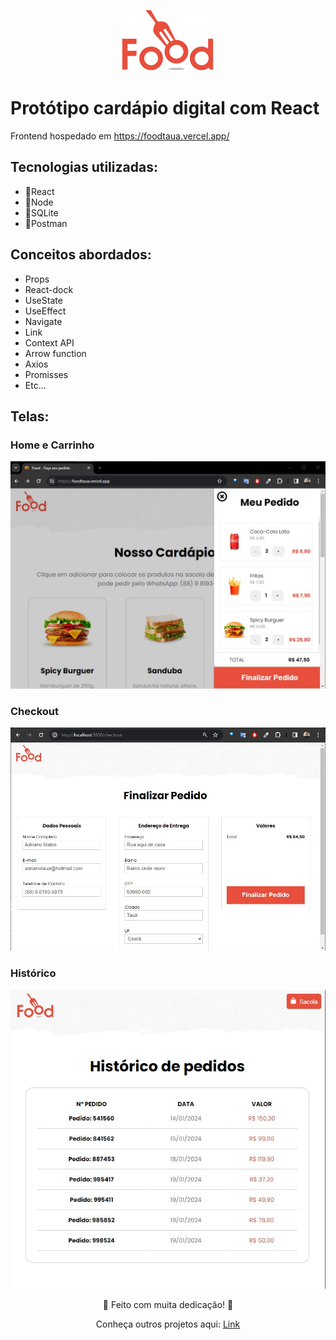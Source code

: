 <p align="center">
  <img src="https://github.com/adrianomatos/food/blob/master/src/Assets/logo.png" alt="Logotipo" />
</p>

<h1>Protótipo cardápio digital com React </h1>

<p>Frontend hospedado em <a href="https://foodtaua.vercel.app/">https://foodtaua.vercel.app/</a></p>

<h2>Tecnologias utilizadas:</h2>
<ul>
  <li>🍔React</li>
  <li>🍟Node</li>
  <li>🥤SQLite</li>
  <li>🍝Postman</li>
</ul>

<h2>Conceitos abordados:</h2>
<ul>
  <li>Props</li>
  <li>React-dock</li>
  <li>UseState</li>
  <li>UseEffect</li>
  <li>Navigate</li>
  <li>Link</li>
  <li>Context API</li>
  <li>Arrow function</li>
  <li>Axios</li>
  <li>Promisses</li>
  <li>Etc...</li>
</ul>

<h2>Telas:</h2>

<h3>Home e Carrinho</h3>
<p align="center">
  <img src="https://github.com/adrianomatos/food/blob/master/src/Assets/Food%20e%20Carrinho.jpg" alt="Food e Carrinho" />
</p>

<h3>Checkout</h3>
<p align="center">
  <img src="https://github.com/adrianomatos/food/blob/master/src/Assets/Checkout.jpg" alt="Checkout" />
</p>

<h3>Histórico</h3>
<p align="center">
  <img src="https://github.com/adrianomatos/food/blob/master/src/Assets/Historico.jpg" alt="Histórico" />
</p>

<p align="center">🚀 Feito com muita dedicação! 🙌</p>
<p align="center">Conheça outros projetos aqui: 
  <a href="https://adrianomatos.github.io/">Link</a>
</p>
